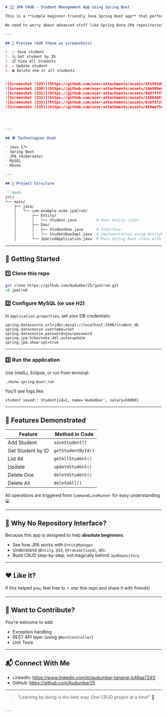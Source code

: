 ```markdown
# 🧑‍🎓 JPA CRUD - Student Management App using Spring Boot

This is a **simple beginner-friendly Java Spring Boot app** that performs **CRUD operations** on a `Student` table using **JPA (Hibernate)** and `EntityManager`.

No need to worry about advanced stuff like Spring Data JPA repositories – this project focuses on **core JPA logic** to help you understand how things work under the hood! 💡

---

## 📸 Preview (Add these as screenshots)

1. ✅ Save student  
2. 🔍 Get student by ID  
3. 📋 View all students  
4. ✏️ Update student  
5. ❌ Delete one or all students  


![Screenshot (329)](https://github.com/user-attachments/assets/4f1591d9-0e19-44d4-b3fa-c5aa06598123)
![Screenshot (330)](https://github.com/user-attachments/assets/14e989e8-3e99-469e-80f6-eb1cc6927d10)
![Screenshot (331)](https://github.com/user-attachments/assets/9d37fff9-add4-4667-9407-68f3c4da34fc)
![Screenshot (332)](https://github.com/user-attachments/assets/11064d8f-4880-4a55-b579-756042b71839)
![Screenshot (333)](https://github.com/user-attachments/assets/0cbf3725-0116-43e2-b0e4-b63a94967c24)
![Screenshot (335)](https://github.com/user-attachments/assets/d16ee75e-2976-43a0-a863-79e7c3222f22)




---

## 🛠️ Technologies Used

- Java 17+
- Spring Boot
- JPA (Hibernate)
- MySQL
- Maven

---

## 📂 Project Structure

```bash
src/
└── main/
    ├── java/
    │   └── com.example.acme.jpaCrud/
    │       ├── Entity/
    │       │   └── Student.java         # Your entity class
    │       ├── Dao/
    │       │   ├── StudentDao.java      # Interface
    │       │   └── StudentDaoImpl.java  # Implementation using EntityManager
    │       └── JpaCrudApplication.java  # Main Spring Boot class with CLI runner
```

---

## 🚀 Getting Started

### 1️⃣ Clone this repo

```bash
git clone https://github.com/Audumbar25/jpaCrud.git
cd jpaCrud
```

### 2️⃣ Configure MySQL (or use H2)

In `application.properties`, set your DB credentials:

```properties
spring.datasource.url=jdbc:mysql://localhost:3306/student_db
spring.datasource.username=root
spring.datasource.password=yourpassword
spring.jpa.hibernate.ddl-auto=update
spring.jpa.show-sql=true
```

---

### 3️⃣ Run the application

Use IntelliJ, Eclipse, or run from terminal:

```bash
./mvnw spring-boot:run
```

You’ll see logs like:
```
student saved:: Student{id=1, name='Audumbar', salary=56000}
```

---

## 📌 Features Demonstrated

| Feature          | Method in Code                 |
|------------------|-------------------------------|
| Add Student      | `saveStudent()`               |
| Get Student by ID| `getStudentById()`            |
| List All         | `getAllStudent()`             |
| Update           | `updateStudent()`             |
| Delete One       | `deleteStudent()`             |
| Delete All       | `deleteAll()`                 |

All operations are triggered from `CommandLineRunner` for easy understanding 💻

---

## 🤔 Why No Repository Interface?

Because this app is designed to help **absolute beginners**:
- See how JPA works with `EntityManager`
- Understand `@Entity`, `@Id`, `@Transactional`, etc.
- Build CRUD step-by-step, not magically behind `JpaRepository`

---

## ❤️ Like it?

If this helped you, feel free to ⭐ star this repo and share it with friends!

---

## 🧠 Want to Contribute?

You’re welcome to add:
- Exception handling
- REST API layer (using `@RestController`)
- Unit Tests

---

## 📬 Connect With Me

- LinkedIn: https://www.linkedin.com/in/audumbar-tanangi-b46aa7241/
- GitHub: https://github.com/Audumbar25

---

> “Learning by doing is the best way. One CRUD project at a time!” 🚀

```

---
